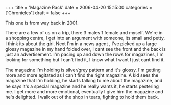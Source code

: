 +++
title = 'Magazine Rack'
date = 2006-04-20 15:15:00
categories = ['Chronicles']
draft = false
+++

This one is from way back in 2001.

There are a few of us on a trip, there 3 males 1 female and myself. We're in a shopping centre, I get into an argument with someone, its small and petty, I think its about the girl. Next I'm in a news agent , I've picked up a large glossy magazine in my hand folded over, I cant see the front and the back is just an advertisement. I'm pacing up and down the rows for magazines, I'm looking for something but I can't find it, I know what I want I just cant find it.  

The magazine I'm holding is silver/grey pattern and it's glossy.  I'm getting more and more agitated as I can't find the right magazine.  A kid sees the magazine that I'm holding, he starts talking to me about the magazine, and he says it's a special magazine and he really wants it, he starts pestering me. I get more and more emotional, eventually I give him the magazine and he's delighted.  I walk out of the shop in tears, fighting to hold them back.
